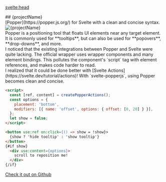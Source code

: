 <svelte:head>
  <title>svelte-popperjs</title>
</svelte:head>

<script lang="ts">
  import TechList from '@my/components/TechList';
  import Example from './_Example.svelte';
  import data from '../_data';
  const { projectName, tech, logo, github } = data.projects['svelte-popperjs'];
</script>

<div class="mx-auto my-10 prose space-y-3">
  <div class="font-mono text-center">
    ## {projectName}
  </div>
  <div class="text-center italic">
    [Popper](https://popper.js.org/) for Svelte with a clean and concise
    syntax.
  </div>
  <img src={logo} alt={projectName} class="mx-auto max-h-48">

  <div class="px-3 py-1 card leading-8">
    Popper is a positioning tool that floats UI elements near any target
    element. It is commonly used for **tooltips**, but can also be used for
    **popovers**, **drop-downs**, and more.
  </div>

  <div class="px-3 py-1 card leading-8">
    I noticed that the existing integrations between Popper and Svelte were
    quite lacking. The official wrapper uses wrapper components and many
    element bindings. This pollutes the component's `script` tag with element
    references, and makes code harder to read.
  </div>

  <div class="px-3 py-1 card leading-8">
    I realized that it could be done better with [Svelte
    Actions](https://svelte.dev/tutorial/actions)! With `svelte-popperjs`,
    using Popper becomes clean and concise.
  </div>

  <Example/>

  ```html
  <script>
    const [ref, content] = createPopperActions();
    const options = {
      placement: 'bottom',
      modifiers: [{ name: 'offset', options: { offset: [0, 20] } }],
    };
    let show = false;
  </script>

  <button use:ref on:click={() => show = !show}>
    {show ? 'hide tooltip' : 'show tooltip'}
  </button>
  {#if show}
    <div use:content={options}>
      scroll to reposition me!
    </div>
  {/if}
  ```

</div>

<div class="flex justify-center my-10">
  <a href={github} class="p-3 italic font-bold cta-button">
    Check it out on Github
  </a>
</div>

